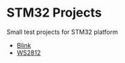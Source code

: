 STM32 Projects
==============

Small test projects for STM32 platform

* [Blink](blink)
* [WS2812](ws2812)